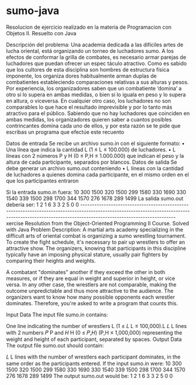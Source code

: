 # sumo-java
Resolucion de ejercicio realizado  en la materia de Programacion con Objetos II. Resuelto con Java

Descripción del problema:
Una academia dedicada a las difíciles artes de
lucha oriental, está organizando un torneo de
luchadores sumo.
A los efectos de conformar la grilla de
combates, es necesario armar parejas de
luchadores que puedan ofrecer un espec
táculo atractivo. Como es sabido que los
cultores de esta disciplina son hombres de
estructura física imponente, los organiza
dores habitualmente arman duplas de
combatientes estableciendo comparaciones
relativas a sus alturas y pesos.
Por experiencia, los organizadores saben que
un combatiente ‘domina’ a otro si lo supera en
ambas medidas, o bien si lo iguala en peso y lo
supera en altura, o viceversa. En cualquier otro
caso, los luchadores no son comparables lo que
hace el resultado imprevisible y por lo tanto más
atractivo para el público.
Sabiendo que no hay luchadores que
coinciden en ambas medidas, los organizadores
quieren saber a cuantos posibles contrincantes
domina cada uno de ellos, y por esta razón se te
pide que escribas un programa que efectúe este recuento

Datos de entrada
Se recibe un archivo sumo.in con el
siguiente formato:
• Una línea que indica la cantidad L (1 ≤
L ≤ 100.000) de luchadores.
• L líneas con 2 números P y H (0 ≤ P,H
≤ 1.000.000) que indican el peso y la altura
de cada participante, separados por
blancos.
Datos de salida
Se debe generar un archivo sumo.out
conteniendo
• L líneas con la cantidad de luchadores a
quienes domina cada participante, en el
mismo orden en el que los participantes
entraron

Si la entrada sumo.in fuera:
10
300 1500
320 1500
299 1580
330 1690
330 1540
339 1500
298 1700
344 1570
276 1678
289 1499
La salida sumo.out debería ser:
1
2
1
6
3
3
2
5
0
0
----------------------------------------------------------------------------------------------------------------------------------------------------------------------------------------------------xercise Resolution from the Object-Oriented Programming II Course. Solved with Java
Problem Description:
A martial arts academy specializing in the difficult arts of oriental combat is organizing a sumo wrestling tournament. To create the fight schedule, it's necessary to pair up wrestlers to offer an attractive show. The organizers, knowing that participants in this discipline typically have an imposing physical stature, usually pair fighters by comparing their heights and weights.

A combatant "dominates" another if they exceed the other in both measures, or if they are equal in weight and superior in height, or vice versa. In any other case, the wrestlers are not comparable, making the outcome unpredictable and thus more attractive to the audience. The organizers want to know how many possible opponents each wrestler dominates. Therefore, you're asked to write a program that counts this.

Input Data
The input file sumo.in contains:

One line indicating the number of wrestlers 
 L (1 ≤ 𝐿 L ≤ 100,000).L 
𝐿
L lines with 2 numbers 
𝑃 P and 
𝐻 H (0 ≤ 𝑃,𝐻)
(P,H ≤ 1,000,000) representing the weight and height of each participant, separated by spaces.
Output Data
The output file sumo.out should contain:

𝐿
L lines with the number of wrestlers each participant dominates, in the same order as the participants entered.
If the input sumo.in were:
10
300 1500
320 1500
299 1580
330 1690
330 1540
339 1500
298 1700
344 1570
276 1678
289 1499
The output sumo.out would be:
1
2
1
6
3
3
2
5
0
0
